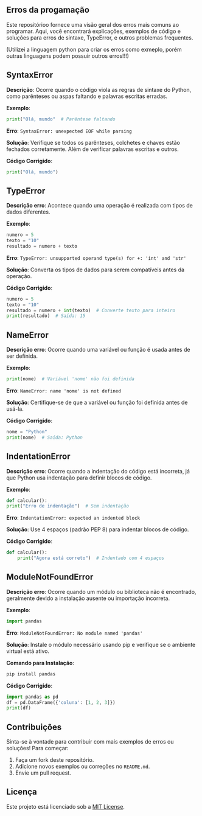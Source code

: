 ## Erros da progamação

Este repositórioo fornece uma visão geral dos erros mais comuns ao programar. Aqui, você encontrará explicações, exemplos de código e soluções para erros de sintaxe, TypeError, e outros problemas frequentes.

(Utilizei a linguagem python para criar os erros como exmeplo, porém outras linguagens podem possuir outros erros!!!)


## SyntaxError
**Descrição**: Ocorre quando o código viola as regras de sintaxe do Python, como parênteses ou aspas faltando e palavras escritas erradas.

**Exemplo**:
```python
print("Olá, mundo"  # Parêntese faltando
```
**Erro**: `SyntaxError: unexpected EOF while parsing`

**Solução**: Verifique se todos os parênteses, colchetes e chaves estão fechados corretamente. Além de verificar palavras escritas e outros.

**Código Corrigido**:
```python
print("Olá, mundo")
```


## TypeError
**Descrição erro**: Acontece quando uma operação é realizada com tipos de dados diferentes.

**Exemplo**:
```python
numero = 5
texto = "10"
resultado = numero + texto
```
**Erro**: `TypeError: unsupported operand type(s) for +: 'int' and 'str'`

**Solução**: Converta os tipos de dados para serem compatíveis antes da operação.

**Código Corrigido**:
```python
numero = 5
texto = "10"
resultado = numero + int(texto)  # Converte texto para inteiro
print(resultado)  # Saída: 15
```

## NameError
**Descrição erro**: Ocorre quando uma variável ou função é usada antes de ser definida.

**Exemplo**:
```python
print(nome)  # Variável 'nome' não foi definida
```
**Erro**: `NameError: name 'nome' is not defined`

**Solução**: Certifique-se de que a variável ou função foi definida antes de usá-la.

**Código Corrigido**:
```python
nome = "Python"
print(nome)  # Saída: Python
```

## IndentationError
**Descrição erro**: Ocorre quando a indentação do código está incorreta, já que Python usa indentação para definir blocos de código.

**Exemplo**:
```python
def calcular():
print("Erro de indentação")  # Sem indentação
```
**Erro**: `IndentationError: expected an indented block`

**Solução**: Use 4 espaços (padrão PEP 8) para indentar blocos de código.

**Código Corrigido**:
```python
def calcular():
    print("Agora está correto")  # Indentado com 4 espaços
```

## ModuleNotFoundError
**Descrição erro**: Ocorre quando um módulo ou biblioteca não é encontrado, geralmente devido a instalação ausente ou importação incorreta.

**Exemplo**:
```python
import pandas
```
**Erro**: `ModuleNotFoundError: No module named 'pandas'`

**Solução**: Instale o módulo necessário usando pip e verifique se o ambiente virtual está ativo.

**Comando para Instalação**:
```bash
pip install pandas
```

**Código Corrigido**:
```python
import pandas as pd
df = pd.DataFrame({'coluna': [1, 2, 3]})
print(df)
```

## Contribuições
Sinta-se à vontade para contribuir com mais exemplos de erros ou soluções! Para começar:
1. Faça um fork deste repositório.
2. Adicione novos exemplos ou correções no `README.md`.
3. Envie um pull request.

## Licença
Este projeto está licenciado sob a [MIT License](LICENSE).